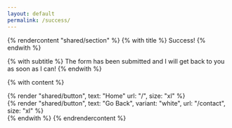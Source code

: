```yaml
---
layout: default
permalink: /success/
---
```


{% rendercontent "shared/section" %}
  {% with title %}
    Success!
  {% endwith %}

  {% with subtitle %}
    The form has been submitted and I will get back to you as soon as I can!
  {% endwith %}

  {% with content %}
    <div class="flex justify-center my-8 md:my-12">
      {% render "shared/button", text: "Home" url: "/", size: "xl" %}
      <div class="inline-flex ml-3">
        {% render "shared/button", text: "Go Back", variant: "white", url: "/contact", size: "xl" %}
      </div>
    </div>
  {% endwith %}
{% endrendercontent %}
